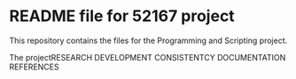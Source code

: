 # README file for 52167 project
This repository contains the files for the Programming and Scripting project.

The projectRESEARCH
DEVELOPMENT
CONSISTENTCY
DOCUMENTATION
REFERENCES
